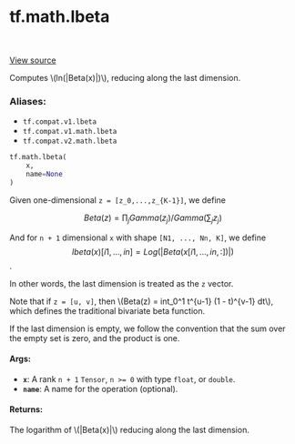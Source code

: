 <div itemscope itemtype="http://developers.google.com/ReferenceObject">
<meta itemprop="name" content="tf.math.lbeta" />
<meta itemprop="path" content="Stable" />
</div>

# tf.math.lbeta

<!-- Insert buttons -->

<table class="tfo-notebook-buttons tfo-api" align="left">
</table>

<a target="_blank" href="/code/stable/tensorflow/python/ops/special_math_ops.py">View source</a>



<!-- Start diff -->
Computes \\(ln(|Beta(x)|)\\), reducing along the last dimension.

### Aliases:

* `tf.compat.v1.lbeta`
* `tf.compat.v1.math.lbeta`
* `tf.compat.v2.math.lbeta`


``` python
tf.math.lbeta(
    x,
    name=None
)
```



<!-- Placeholder for "Used in" -->

Given one-dimensional `z = [z_0,...,z_{K-1}]`, we define

$$Beta(z) = \prod_j Gamma(z_j) / Gamma(\sum_j z_j)$$

And for `n + 1` dimensional `x` with shape `[N1, ..., Nn, K]`, we define
$$lbeta(x)[i1, ..., in] = Log(|Beta(x[i1, ..., in, :])|)$$.

In other words, the last dimension is treated as the `z` vector.

Note that if `z = [u, v]`, then
\\(Beta(z) = int_0^1 t^{u-1} (1 - t)^{v-1} dt\\), which defines the
traditional bivariate beta function.

If the last dimension is empty, we follow the convention that the sum over
the empty set is zero, and the product is one.

#### Args:


* <b>`x`</b>: A rank `n + 1` `Tensor`, `n >= 0` with type `float`, or `double`.
* <b>`name`</b>: A name for the operation (optional).


#### Returns:

The logarithm of \\(|Beta(x)|\\) reducing along the last dimension.
